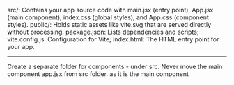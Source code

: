 src/: Contains your app source code with main.jsx (entry point), App.jsx (main component), index.css (global styles), and App.css (component styles).
public/: Holds static assets like vite.svg that are served directly without processing.
package.json: Lists dependencies and scripts; vite.config.js: Configuration for Vite; index.html: The HTML entry point for your app.

----
Create a separate folder for components - under src. 
Never move the main component app.jsx from src folder. as it is the main component
